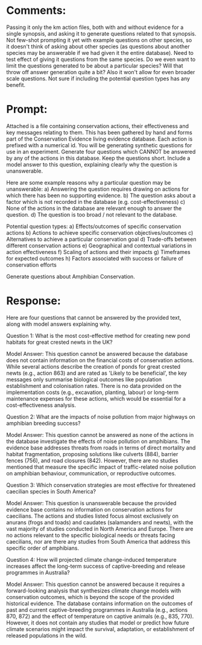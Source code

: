 # Comments: #
Passing it only the km action files, both with and without evidence for a single synopsis, and asking it to generate questions related to that synopsis.
Not few-shot prompting it yet with example questions on other species, so it doesn't think of asking about other species (as questions about another species may be answerable if we had given it the entire database). Need to test effect of giving it questions from the same species.
Do we even want to limit the questions generated to be about a particular species? Will that throw off answer generation quite a bit? Also it won't allow for even broader scale questions.
Not sure if including the potential question types has any benefit.


# Prompt: #
Attached is a file containing conservation actions, their effectiveness and key messages relating to them. This has been gathered by hand and forms part of the Conservation Evidence living evidence database. Each action is prefixed with a numerical id.
You will be generating synthetic questions for use in an experiment. Generate four questions which CANNOT be answered by any of the actions in this database. Keep the questions short. Include a model answer to this question, explaining clearly why the question is unanswerable.

Here are some example reasons why a particular question may be unanswerable:
a) Answering the question requires drawing on actions for which there has been no supporting evidence.
b) The question asks about a factor which is not recorded in the database (e.g. cost-effectiveness)
c) None of the actions in the database are relevant enough to answer the question.
d) The question is too broad / not relevant to the database.

Potential question types:
a) Effects/outcomes of specific conservation actions
b) Actions to achieve specific conservation objectives/outcomes
c) Alternatives to achieve a particular conservation goal
d) Trade-offs between different conservation actions
e) Geographical and contextual variations in action effectiveness
f) Scaling of actions and their impacts
g) Timeframes for expected outcomes
h) Factors associated with success or failure of conservation efforts

Generate questions about Amphibian Conservation.


# Response: #
Here are four questions that cannot be answered by the provided text, along with model answers explaining why.

Question 1:
What is the most cost-effective method for creating new pond habitats for great crested newts in the UK?

Model Answer:
This question cannot be answered because the database does not contain information on the financial costs of conservation actions. While several actions describe the creation of ponds for great crested newts (e.g., action 863) and are rated as 'Likely to be beneficial', the key messages only summarise biological outcomes like population establishment and colonisation rates. There is no data provided on the implementation costs (e.g., excavation, planting, labour) or long-term maintenance expenses for these actions, which would be essential for a cost-effectiveness analysis.

Question 2:
What are the impacts of noise pollution from major highways on amphibian breeding success?

Model Answer:
This question cannot be answered as none of the actions in the database investigate the effects of noise pollution on amphibians. The evidence base addresses threats from roads in terms of direct mortality and habitat fragmentation, proposing solutions like culverts (884), barrier fences (756), and road closures (842). However, there are no studies mentioned that measure the specific impact of traffic-related noise pollution on amphibian behaviour, communication, or reproductive outcomes.

Question 3:
Which conservation strategies are most effective for threatened caecilian species in South America?

Model Answer:
This question is unanswerable because the provided evidence base contains no information on conservation actions for caecilians. The actions and studies listed focus almost exclusively on anurans (frogs and toads) and caudates (salamanders and newts), with the vast majority of studies conducted in North America and Europe. There are no actions relevant to the specific biological needs or threats facing caecilians, nor are there any studies from South America that address this specific order of amphibians.

Question 4:
How will projected climate change-induced temperature increases affect the long-term success of captive-breeding and release programmes in Australia?

Model Answer:
This question cannot be answered because it requires a forward-looking analysis that synthesizes climate change models with conservation outcomes, which is beyond the scope of the provided historical evidence. The database contains information on the outcomes of past and current captive-breeding programmes in Australia (e.g., actions 870, 872) and the effect of temperature on captive animals (e.g., 835, 770). However, it does not contain any studies that model or predict how future climate scenarios might impact the survival, adaptation, or establishment of released populations in the wild.